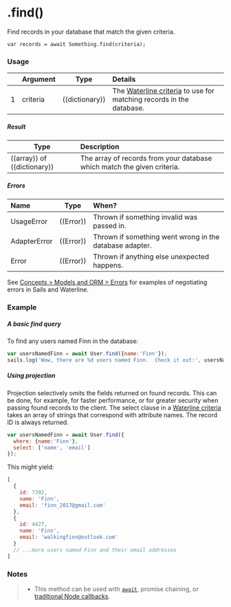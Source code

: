 # .find()

Find records in your database that match the given criteria.

```usage
var records = await Something.find(criteria);
```

### Usage

|   |     Argument        | Type              | Details                            |
|---|:--------------------|-------------------|:-----------------------------------|
| 1 |    criteria         | ((dictionary))    | The [Waterline criteria](https://sailsjs.com/documentation/concepts/models-and-orm/query-language) to use for matching records in the database.

##### Result

| Type                | Description      |
|---------------------|:-----------------|
| ((array)) of ((dictionary))   | The array of records from your database which match the given criteria.


##### Errors

|     Name        | Type                | When? |
|:----------------|---------------------|:---------------------------------------------------------------------------------|
| UsageError      | ((Error))           | Thrown if something invalid was passed in.
| AdapterError    | ((Error))           | Thrown if something went wrong in the database adapter.
| Error           | ((Error))           | Thrown if anything else unexpected happens.

See [Concepts > Models and ORM > Errors](https://sailsjs.com/documentation/concepts/models-and-orm/errors) for examples of negotiating errors in Sails and Waterline.


### Example

##### A basic find query

To find any users named Finn in the database:

```javascript
var usersNamedFinn = await User.find({name:'Finn'});
sails.log('Wow, there are %d users named Finn.  Check it out:', usersNamedFinn.length, usersNamedFinn);
```


##### Using projection

Projection selectively omits the fields returned on found records. This can be done, for example, for faster performance, or for greater security when passing found records to the client. The select clause in a [Waterline criteria](https://sailsjs.com/documentation/concepts/models-and-orm/query-language) takes an array of strings that correspond with attribute names. The record ID is always returned.

```javascript
var usersNamedFinn = await User.find({
  where: {name:'Finn'},
  select: ['name', 'email']
});
```


This might yield:

```javascript
[
  {
    id: 7392,
    name: 'Finn',
    email: 'finn_2017@gmail.com'
  },
  {
    id: 4427,
    name: 'Finn',
    email: 'walkingfinn@outlook.com'
  }
  // ...more users named Finn and their email addresses
]
```

### Notes
> + This method can be used with [`await`](https://github.com/mikermcneil/parley/tree/49c06ee9ed32d9c55c24e8a0e767666a6b60b7e8#usage), promise chaining, or [traditional Node callbacks](https://sailsjs.com/documentation/reference/waterline-orm/queries/exec).

<docmeta name="importance" value="10">
<docmeta name="displayName" value=".find()">
<docmeta name="pageType" value="method">
